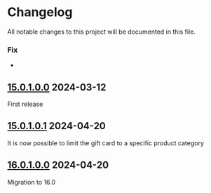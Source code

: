 # Changelog
All notable changes to this project will be documented in this file.

### Fix
 - 

## [15.0.1.0.0] 2024-03-12
First release

## [15.0.1.0.1] 2024-04-20
It is now possible to limit the gift card to a specific product category

## [16.0.1.0.0] 2024-04-20
Migration to 16.0



[15.0.1.0.0]: https://github.com/Moka-Tourisme/sale-promotion/tree/15.0
[15.0.1.0.1]: https://github.com/Moka-Tourisme/sale-promotion/tree/15.0
[16.0.1.0.0]: https://github.com/Moka-Tourisme/sale-promotion/tree/16.0
